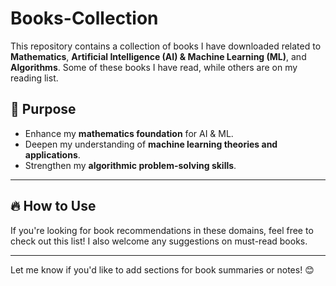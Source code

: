 # Books-Collection
This repository contains a collection of books I have downloaded related to **Mathematics**, **Artificial Intelligence (AI) &amp; Machine Learning (ML)**, and **Algorithms**. Some of these books I have read, while others are on my reading list.

## 🎯 Purpose  
- Enhance my **mathematics foundation** for AI & ML.  
- Deepen my understanding of **machine learning theories and applications**.  
- Strengthen my **algorithmic problem-solving skills**.  

---

## 🔥 How to Use  
If you're looking for book recommendations in these domains, feel free to check out this list! I also welcome any suggestions on must-read books.  

---  

Let me know if you'd like to add sections for book summaries or notes! 😊  